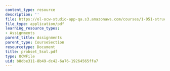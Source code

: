 ```yaml
---
content_type: resource
description: ''
file: https://ol-ocw-studio-app-qa.s3.amazonaws.com/courses/1-051-structural-engineering-design-fall-2003/b8dbe3118b49dc426a7619264565ffa7_probset_5sol.pdf
file_type: application/pdf
learning_resource_types:
- Assignments
parent_title: Assignments
parent_type: CourseSection
resourcetype: Document
title: probset_5sol.pdf
type: OCWFile
uid: b8dbe311-8b49-dc42-6a76-19264565ffa7
---
```

